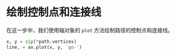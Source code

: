 # 绘制控制点和连接线

在这一步中，我们使用轴对象的 `plot` 方法绘制路径的控制点和连接线。

```python
x, y = zip(*path.vertices)
line, = ax.plot(x, y, 'go-')
```
